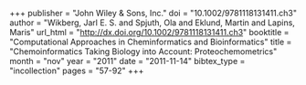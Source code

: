 +++
publisher = "John Wiley & Sons, Inc."
doi = "10.1002/9781118131411.ch3"
author = "Wikberg, Jarl E. S. and Spjuth, Ola and Eklund, Martin and Lapins, Maris"
url_html = "http://dx.doi.org/10.1002/9781118131411.ch3"
booktitle = "Computational Approaches in Cheminformatics and Bioinformatics"
title = "Chemoinformatics Taking Biology into Account: Proteochemometrics"
month = "nov"
year = "2011"
date = "2011-11-14"
bibtex_type = "incollection"
pages = "57-92"
+++

